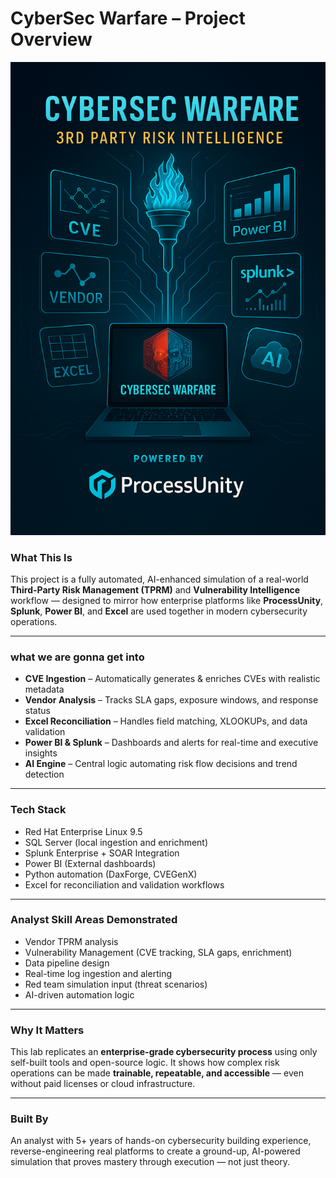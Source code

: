 # CyberSec Warfare – Project Overview

![CyberSec Warfare Overview](https://github.com/dylanleonard-1/Mission-statement-/blob/main/8E6467E0-E3F9-4F2D-A4E3-D1ABDF078C52.jpeg)

### What This Is  
This project is a fully automated, AI-enhanced simulation of a real-world **Third-Party Risk Management (TPRM)** and **Vulnerability Intelligence** workflow — designed to mirror how enterprise platforms like **ProcessUnity**, **Splunk**, **Power BI**, and **Excel** are used together in modern cybersecurity operations.

---

### what we are gonna get into

- **CVE Ingestion** – Automatically generates & enriches CVEs with realistic metadata  
- **Vendor Analysis** – Tracks SLA gaps, exposure windows, and response status  
- **Excel Reconciliation** – Handles field matching, XLOOKUPs, and data validation  
- **Power BI & Splunk** – Dashboards and alerts for real-time and executive insights  
- **AI Engine** – Central logic automating risk flow decisions and trend detection  

---

### Tech Stack
- Red Hat Enterprise Linux 9.5
- SQL Server (local ingestion and enrichment)
- Splunk Enterprise + SOAR Integration
- Power BI (External dashboards)
- Python automation (DaxForge, CVEGenX)
- Excel for reconciliation and validation workflows

---

### Analyst Skill Areas Demonstrated
- Vendor TPRM analysis  
- Vulnerability Management (CVE tracking, SLA gaps, enrichment)  
- Data pipeline design  
- Real-time log ingestion and alerting  
- Red team simulation input (threat scenarios)  
- AI-driven automation logic

---

### Why It Matters  
This lab replicates an **enterprise-grade cybersecurity process** using only self-built tools and open-source logic. It shows how complex risk operations can be made **trainable, repeatable, and accessible** — even without paid licenses or cloud infrastructure.

---

### Built By  
An analyst with 5+ years of hands-on cybersecurity building experience, reverse-engineering real platforms to create a ground-up, AI-powered simulation that proves mastery through execution — not just theory.
